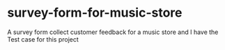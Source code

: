 # survey-form-for-music-store
A survey form collect customer feedback for a music store and I have the Test case for this project
